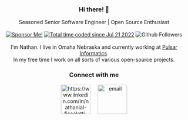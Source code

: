 <h3 align="center">Hi there! 👋</h3>

<p align="center">
    Seasoned Senior Software Engineer | Open Source Enthusiast<br /><br />
    <a href="https://github.com/sponsors/nathan-fiscaletti"><img src="https://img.shields.io/badge/%F0%9F%92%B8-Sponsor%20Me!-blue" alt="Sponsor Me!" /></a>
    <a href="https://wakatime.com/@7fe9ed7e-a6f8-44c6-8930-b42e8682e429"><img src="https://wakatime.com/badge/user/7fe9ed7e-a6f8-44c6-8930-b42e8682e429.svg" alt="Total time coded since Jul 21 2022" /></a>
    <img src="https://img.shields.io/github/followers/nathan-fiscaletti?label=Follow&style=social" alt="Github Followers" /><br /><br />
    I'm Nathan. I live in Omaha Nebraska and currently working at <a href="https://pulsarinformatics.com/">Pulsar Informatics</a>.<br />In my free time I work on all sorts of various open-source projects.</p>

<h3 align="center">Connect with me</h3>

<p align="center">
<a href="https://www.linkedin.com/in/nathanial-fiscaletti-91120b208" target="_blank"><img align="center" src="https://www.vectorlogo.zone/logos/linkedin/linkedin-ar21.svg" alt="https://www.linkedin.com/in/nathanial-fiscaletti-91120b208" height="80" /></a>
&nbsp; &nbsp;
<a href="mailto:nate.fiscaletti@gmail.com" target="_blank"><img align="center" src="https://www.vectorlogo.zone/logos/gmail/gmail-icon.svg" alt="email" height="80" /></a>
</p>

<!-- ![Metrics](https://metrics.lecoq.io/nathan-fiscaletti) -->


